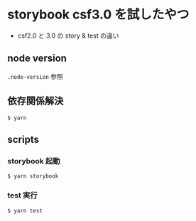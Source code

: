# storybook csf3.0 を試したやつ
- csf2.0 と 3.0 の story & test の違い

## node version
`.node-version` 参照

## 依存関係解決
```shell
$ yarn
```

## scripts
### storybook 起動
```shell
$ yarn storybook
```

### test 実行
```shell
$ yarn test
```
